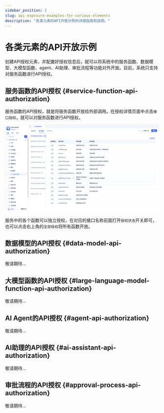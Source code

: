 ```yaml
---
sidebar_position: 2
slug: api-exposure-examples-for-various-elements
description: "各类元素的API开放示例的详细指南和说明。"
---
```


# 各类元素的API开放示例

创建API授权元素，并配置好授权信息后，就可以将系统中的服务函数、数据模型、大模型函数、agent、AI助理、审批流程等功能对外开放。目前，系统只支持对服务函数进行API授权。

## 服务函数的API授权 {#service-function-api-authorization}

服务函数的API授权，就是将服务函数开放给外部调用。在授权详情页面中点击`接口授权`，就可以对服务函数进行API授权。

![服务函数的API授权](./img/api_2025-09-16_14-09-03.png)

服务中的各个函数可以独立授权，在对应的接口名称前面打开`授权状态`开关即可，也可以点击右上角的`全部授权`将所有函数开放。

## 数据模型的API授权 {#data-model-api-authorization}

敬请期待...

## 大模型函数的API授权 {#large-language-model-function-api-authorization}


敬请期待...

## AI Agent的API授权 {#agent-api-authorization}

敬请期待...

## AI助理的API授权 {#ai-assistant-api-authorization}

敬请期待...

## 审批流程的API授权 {#approval-process-api-authorization}

敬请期待...
